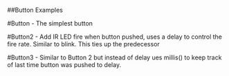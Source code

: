 ##Button Examples

#Button - The simplest button

#Button2 - Add IR LED fire when button pushed, uses a delay to control the fire rate. Similar to blink. This ties up the predecessor

#Button3 - Similar to Button 2 but instead of delay ues millis() to keep track of last time button was pushed to delay.
